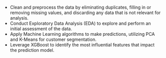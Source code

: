 - Clean and preprocess the data by eliminating duplicates, filling in or removing missing values, and discarding any data that is not relevant for analysis.
- Conduct Exploratory Data Analysis (EDA) to explore and perform an initial assessment of the data.
- Apply Machine Learning algorithms to make predictions, utilizing PCA and K-Means for customer segmentation.
- Leverage XGBoost to identify the most influential features that impact the prediction model.
